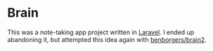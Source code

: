 # Brain

This was a note-taking app project written in [Laravel](https://laravel.com). I ended up abandoning it, but attempted this idea again with [benborgers/brain2](https://github.com/benborgers/brain2).
